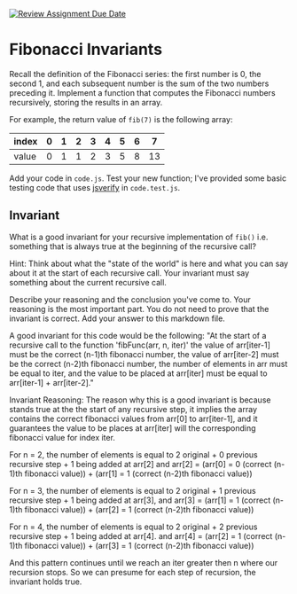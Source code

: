 [![Review Assignment Due Date](https://classroom.github.com/assets/deadline-readme-button-24ddc0f5d75046c5622901739e7c5dd533143b0c8e959d652212380cedb1ea36.svg)](https://classroom.github.com/a/rzkZS2Jf)
# Fibonacci Invariants

Recall the definition of the Fibonacci series: the first number is 0, the second
1, and each subsequent number is the sum of the two numbers preceding it.
Implement a function that computes the Fibonacci numbers recursively, storing
the results in an array.

For example, the return value of `fib(7)` is the following array:

| index |  0  |  1  |  2  |  3  |  4  |  5  |  6  |  7  |
| ----- | --- | --- | --- | --- | --- | --- | --- | --- |
| value |  0  |  1  |  1  |  2  |  3  |  5  |  8  |  13 |

Add your code in `code.js`. Test your new function; I've provided some basic
testing code that uses [jsverify](https://jsverify.github.io/) in
`code.test.js`.

## Invariant

What is a good invariant for your recursive implementation of `fib()`
i.e. something that is always true at the beginning of the recursive call?

Hint: Think about what the "state of the world" is here and what you can say
about it at the start of each recursive call. Your invariant must say something
about the current recursive call.

Describe your reasoning and the conclusion you've come to. Your reasoning is the
most important part. You do not need to prove that the invariant is correct. Add
your answer to this markdown file.

A good invariant for this code would be the following:
"At the start of a recursive call to the function 'fibFunc(arr, n, iter)' the value of arr[iter-1] must be the correct (n-1)th fibonacci number, the value of arr[iter-2] must be the correct (n-2)th fibonacci number, the number of elements in arr must be equal to iter, and the value to be placed at arr[iter] must be equal to arr[iter-1] + arr[iter-2]."

Invariant Reasoning: 
The reason why this is a good invariant is because stands true at the the start of any recursive step, it implies the array contains the correct fibonacci values from arr[0] to arr[iter-1], and it guarantees the value to be places at arr[iter] will the corresponding fibonacci value for index iter.

For n = 2, the number of elements is equal to 2 original + 0 previous recursive step + 1 being added at arr[2]
and arr[2] = (arr[0] = 0 (correct (n-1)th fibonacci value)) + (arr[1] = 1 (correct (n-2)th fibonacci value))

For n = 3, the number of elements is equal to 2 original + 1 previous recursive step + 1 being added at arr[3],
and arr[3] = (arr[1] = 1 (correct (n-1)th fibonacci value)) + (arr[2] = 1 (correct (n-2)th fibonacci value))

For n = 4, the number of elements is equal to 2 original + 2 previous recursive step + 1 being added at arr[4].
and arr[4] = (arr[2] = 1 (correct (n-1)th fibonacci value)) + (arr[3] = 1 (correct (n-2)th fibonacci value))

And this pattern continues until we reach an iter greater then n where our recursion stops. So we can presume for each step of recursion, the invariant holds true. 